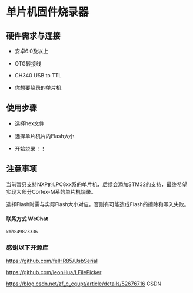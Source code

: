 # 单片机固件烧录器

## 硬件需求与连接

  - 安卓6.0及以上
  
  - OTG转接线
  
  - CH340 USB to TTL
  
  - 你想要烧录的单片机
  
## 使用步骤

  - 选择hex文件
  
  - 选择单片机片内Flash大小
  
  - 开始烧录！！
  
  
## 注意事项

  当前暂只支持NXP的LPC8xx系的单片机，后续会添加STM32的支持，最终希望实现大部分Cortex-M系的单片机烧录。
  
  选择Flash时需与实际Flash大小对应，否则有可能造成Flash的擦除和写入失败。
  
  
  
#### 联系方式 WeChat 
    xmh849873336
    
    
### 感谢以下开源库

https://github.com/felHR85/UsbSerial

https://github.com/leonHua/LFilePicker

https://blog.csdn.net/zf_c_cqupt/article/details/52676716 CSDN
